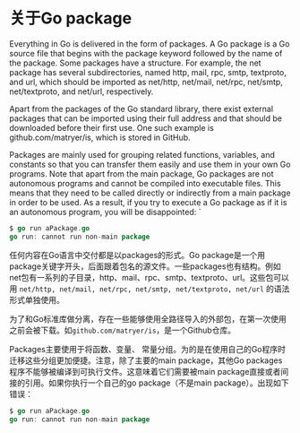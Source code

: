 # 关于Go package

Everything in Go is delivered in the form of packages. A Go package is a Go source file that begins with the package keyword followed by the name of the package. Some packages
have a structure. For example, the net package has several subdirectories, named http,
mail, rpc, smtp, textproto, and url, which should be imported as net/http, net/mail,
net/rpc, net/smtp, net/textproto, and net/url, respectively.

Apart from the packages of the Go standard library, there exist external packages that can
be imported using their full address and that should be downloaded before their first use.
One such example is github.com/matryer/is, which is stored in GitHub.

Packages are mainly used for grouping related functions, variables, and constants so that
you can transfer them easily and use them in your own Go programs. Note that apart from
the main package, Go packages are not autonomous programs and cannot be compiled into
executable files. This means that they need to be called directly or indirectly from a main
package in order to be used. As a result, if you try to execute a Go package as if it is an
autonomous program, you will be disappointed:
`
```go
$ go run aPackage.go
go run: cannot run non-main package
```

任何内容在Go语言中交付都是以packages的形式。Go package是一个用package关键字开头，后面跟着包名的源文件。一些packages也有结构。例如net包有一系列的子目录，http、mail、rpc、smtp、textproto、url。这些包可以用 `net/http, net/mail, net/rpc, net/smtp, net/textproto, net/url` 的语法形式单独使用。

为了和Go标准库做分离，存在一些能够使用全路径导入的外部包，在第一次使用之前会被下载。如`github.com/matryer/is`，是一个Github仓库。

Packages主要使用于将函数、变量、 常量分组。为的是在使用自己的Go程序时迁移这些分组更加便捷。注意，除了主要的main package，其他Go packages 程序不能够被编译到可执行文件。这意味着它们需要被main package直接或者间接的引用。如果你执行一个自己的go package（不是main package）。出现如下错误：

```go
$ go run aPackage.go
go run: cannot run non-main package
```
